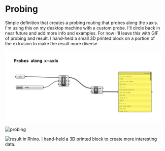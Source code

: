 # Probing

Simple definition that creates a probing routing that probes along the xaxis. I'm using this on my desktop machine with a custom probe. I'll circle back in near future and add more info and examples. For now I'll leave this with GIF of probing and result. I hand-held a small 3D printed block on a portion of the extrusion to make the result more diverse.

![def](img/definition.png)

![probing](img/probe.gif)

![result in Rhino. I hand-held a 3D printed block to create more interesting data.](img/probe_result.gif)
